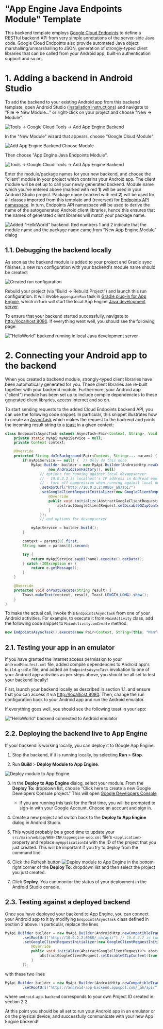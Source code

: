 "App Engine Java Endpoints Module" Template
===========================================

This backend template employs [Google Cloud Endpoints](https://developers.google.com/appengine/docs/java/endpoints) to define a RESTful backend API from very simple annotations of the server-side Java code. Google Cloud Endpoints also provide automated Java object marshalling/unmarshalling to JSON, generation of strongly-typed client libraries that can be called from your Android app, built-in authentication support and so on.

# 1. Adding a backend in Android Studio

To add the backend to your existing Android app from this backend template, open Android Studio ([installation instructions](https://developer.android.com/sdk/installing/studio.html)) and navigate to "File &rarr; New Module..." or right-click on your project and choose "New &rarr; Module".

![Tools &rarr; Google Cloud Tools &rarr; Add App Engine Backend](/doc/img/add-app-engine-backend-menu-scaled.png)

In the "New Module" wizard that appears, choose "Google Cloud Module":

![Add App Engine Backend Choose Module](/doc/img/choose_module.png)

Then choose "App Engine Java Endpoints Module".

![Tools &rarr; Google Cloud Tools &rarr; Add App Engine Backend](/doc/img/endpoints2.png)

Enter the module/package names for your new backend, and choose the "client" module in your project which contains your Android app. The client module will be set up to call your newly generated backend. Module name which you've entered above (marked with red **1**) will be used in your Android Studio project. Package name (marked with red **2**) will be used for all classes imported from this template and (reversed) for [Endpoints API namespace](https://developers.google.com/appengine/docs/java/endpoints/annotations#apinamespace). In turn, Endpoints API namespace will be used to derive the name of the autogenerated Android client libraries, hence this ensures that the names of generated client libraries will match your package name.

![Added "HelloWorld" backend. Red numbers 1 and 2 indicate that the module name and the package name came from "New App Engine Module" dialog](/doc/img/added-backend-endpoints.png)

## 1.1. Debugging the backend locally

As soon as the backend module is added to your project and Gradle sync finishes, a new run configuration with your backend's module name should be created:

![Created run configuration](/doc/img/run-configuration.png)

Rebuild your project (via "Build &rarr; Rebuild Project") and launch this run configuration. It will invoke `appengineRun` task in [Gradle plug-in for App Engine](https://github.com/GoogleCloudPlatform/gradle-appengine-plugin), which in turn will start the local App Engine [Java development server](https://developers.google.com/appengine/docs/java/tools/devserver).

To ensure that your backend started successfully, navigate to [http://localhost:8080](http://localhost:8080). If everything went well, you should see the following page:

!["HelloWorld" backend running in local Java development server](/doc/img/devappserver-endpoints.png)

# 2. Connecting your Android app to the backend

When you created a backend module, strongly-typed client libraries have been automatically generated for you. These client libraries are re-built together with your backend module. Furthermore, your Android app ("client") module has been set up to include compile dependencies to these generated client libraries, access internet and so on.

To start sending requests to the added Cloud Endpoints backend API, you can use the following code snippet. In particular, this snippet illustrates how to create an [AsyncTask](http://developer.android.com/reference/android/os/AsyncTask.html) which makes the request to the backend and prints the incoming result string to a [toast](http://developer.android.com/guide/topics/ui/notifiers/toasts.html) in a given context:

```java
class EndpointsAsyncTask extends AsyncTask<Pair<Context, String>, Void, String> {
    private static MyApi myApiService = null;
    private Context context;

    @Override
    protected String doInBackground(Pair<Context, String>... params) {
        if(myApiService == null) {  // Only do this once
            MyApi.Builder builder = new MyApi.Builder(AndroidHttp.newCompatibleTransport(),
                    new AndroidJsonFactory(), null)
                // options for running against local devappserver
                // - 10.0.2.2 is localhost's IP address in Android emulator
                // - turn off compression when running against local devappserver
                .setRootUrl("http://10.0.2.2:8080/_ah/api/")
                .setGoogleClientRequestInitializer(new GoogleClientRequestInitializer() {
                    @Override
                    public void initialize(AbstractGoogleClientRequest<?> abstractGoogleClientRequest) throws IOException {
                        abstractGoogleClientRequest.setDisableGZipContent(true);
                    }
                });
                // end options for devappserver

            myApiService = builder.build();
        }

        context = params[0].first;
        String name = params[0].second;

        try {
            return myApiService.sayHi(name).execute().getData();
        } catch (IOException e) {
            return e.getMessage();
        }
    }

    @Override
    protected void onPostExecute(String result) {
        Toast.makeText(context, result, Toast.LENGTH_LONG).show();
    }
}
```

To make the actual call, invoke this `EndpointsAsyncTask` from one of your Android activities. For example, to execute it from `MainActivity` class, add the following code snippet to `MainActivity.onCreate` method:
```java
new EndpointsAsyncTask().execute(new Pair<Context, String>(this, "Manfred"));
```

## 2.1. Testing your app in an emulator

If you have granted the internet access permission to your `AndroidManifest.xml` file, added compile dependencies to Android app's `build.gradle` file, and added an `EndpointsAsyncTask` invokation to one of your Android app activities as per steps above, you should be all set to test your backend locally!

First, launch your backend locally as described in section 1.1. and ensure that you can access it via [http://localhost:8080](http://localhost:8080). Then, change the run configuration back to your Android app and run the Android emulator.

If everything goes well, you should see the following toast in your app:

!["HelloWorld" backend connected to Android emulator](/doc/img/emulator-endpoints.png)

## 2.2. Deploying the backend live to App Engine

If your backend is working locally, you can deploy it to Google App Engine.

1. Stop the backend, if it is running locally, by selecting
**Run** > **Stop**.

2. Run **Build** > **Deploy Module to App Engine**.

![Deploy module to App Engine](/doc/img/deploy-addacct.png)

3. In the **Deploy to App Engine** dialog, select your module. From the **Deploy To:** dropdown list, choose "Click here to create a new Google Developers Console project."  This will open [Google Developers Console](https://console.developers.google.com)

    + If you are running this task for the first time, you will be prompted to
sign-in with your Google Account. Choose an account and sign in.<br>

4. Create a new project and switch back to the **Deploy to App Engine** dialog in Android Studio.

5. This would probably be a good time to update your `src/main/webapp/WEB-INF/appengine-web.xml` file's `<application>` property and replace `myApplicationId` with the ID of the project that you just created. This will be important if you try to deploy from the command line.

6. Click the Refresh button ![Deploy module to App Engine](/doc/img/refresh.png) in the bottom right corner of the **Deploy To:** dropdown list and then select the project you just created.

7. Click **Deploy**. You can monitor the status of your deployment in the Android Studio console.

## 2.3. Testing against a deployed backend

Once you have deployed your backend to App Engine, you can connect your Android app to it by modifying `EndpointsAsyncTask` class defined in section 2 above. In particular, replace the lines
```java
MyApi.Builder builder = new MyApi.Builder(AndroidHttp.newCompatibleTransport(), new AndroidJsonFactory(), null)
        .setRootUrl("http://10.0.2.2:8080/_ah/api/") // 10.0.2.2 is localhost's IP address in Android emulator
        .setGoogleClientRequestInitializer(new GoogleClientRequestInitializer() {
            @Override
            public void initialize(AbstractGoogleClientRequest<?> abstractGoogleClientRequest) throws IOException {
                abstractGoogleClientRequest.setDisableGZipContent(true);
            }
        });
```
with these two lines
```java
MyApi.Builder builder = new MyApi.Builder(AndroidHttp.newCompatibleTransport(), new AndroidJsonFactory(), null)
        .setRootUrl("https://android-app-backend.appspot.com/_ah/api/");
```
where `android-app-backend` corresponds to your own Project ID created in section 2.2.

At this point you should be all set to run your Android app in an emulator or on the physical device, and successfully communicate with your new App Engine backend!
